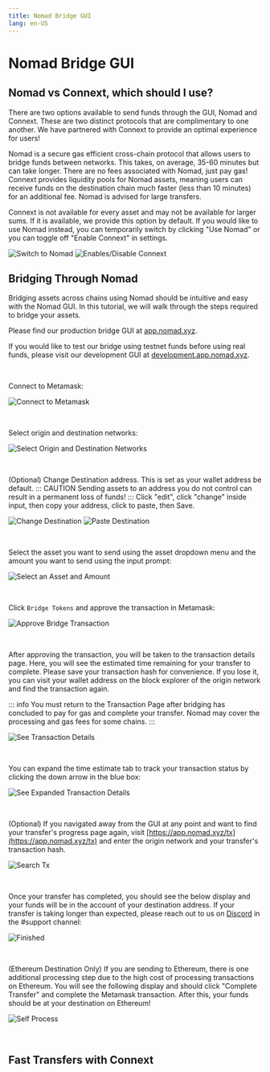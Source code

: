```yaml
---
title: Nomad Bridge GUI
lang: en-US
---
```


# Nomad Bridge GUI

## Nomad vs Connext, which should I use?

There are two options available to send funds through the GUI, Nomad and Connext. These are two distinct protocols that are complimentary to one another. We have partnered with Connext to provide an optimal experience for users!

Nomad is a secure gas efficient cross-chain protocol that allows users to bridge funds between networks. This takes, on average, 35-60 minutes but can take longer. There are no fees associated with Nomad, just pay gas! Connext provides liquidity pools for Nomad assets, meaning users can receive funds on the destination chain much faster (less than 10 minutes) for an additional fee. Nomad is advised for large transfers.

Connext is not available for every asset and may not be available for larger sums. If it is available, we provide this option by default. If you would like to use Nomad instead, you can temporarily switch by clicking "Use Nomad" or you can toggle off "Enable Connext" in settings.

![Switch to Nomad](../public/tutorials/bridge-gui/use-nomad.png)
![Enables/Disable Connext](../public/tutorials/bridge-gui/enable-connext.png)

## Bridging Through Nomad

Bridging assets across chains using Nomad should be intuitive and easy with the Nomad GUI. In this tutorial, we will walk through the steps required to bridge your assets.

Please find our production bridge GUI at [app.nomad.xyz](https://app.nomad.xyz/).

If you would like to test our bridge using testnet funds before using real funds, please visit our development GUI at [development.app.nomad.xyz](https://development.app.nomad.xyz/).

<br>

Connect to Metamask:

![Connect to Metamask](../public/tutorials/bridge-gui/connect-metamask.png)

<br>

Select origin and destination networks:

![Select Origin and Destination Networks](../public/tutorials/bridge-gui/choose-networks.png)

<br>

(Optional) Change Destination address. This is set as your wallet address be default. ::: CAUTION Sending assets to an address you do not control can result in a permanent loss of funds! ::: Click "edit", click "change" inside input, then copy your address, click to paste, then Save.

![Change Destination](../public/tutorials/bridge-gui/change-dest-1.png)
![Paste Destination](../public/tutorials/bridge-gui/change-dest-2.png)

<br>

Select the asset you want to send using the asset dropdown menu and the amount you want to send using the input prompt:

![Select an Asset and Amount](../public/tutorials/bridge-gui/select-asset-amount.png)

<br>

Click `Bridge Tokens` and approve the transaction in Metamask:

![Approve Bridge Transaction](../public/tutorials/bridge-gui/approve-send-tx.png)

<br>

After approving the transaction, you will be taken to the transaction details page. Here, you will see the estimated time remaining for your transfer to complete. Please save your transaction hash for convenience. If you lose it, you can visit your wallet address on the block explorer of the origin network and find the transaction again.

::: info
You must return to the Transaction Page after bridging has concluded to pay for gas and complete your transfer. Nomad may cover the processing and gas fees for some chains.
:::

![See Transaction Details](../public/tutorials/bridge-gui/tx-hash-page.png)

<br>

You can expand the time estimate tab to track your transaction status by clicking the down arrow in the blue box:

![See Expanded Transaction Details](../public/tutorials/bridge-gui/tx-hash-page-expanded.png)

<br>

(Optional) If you navigated away from the GUI at any point and want to find your transfer's progress page again, visit [https://app.nomad.xyz/tx](https://app.nomad.xyz/tx) and enter the origin network and your transfer's transaction hash.

![Search Tx](../public/tutorials/bridge-gui/search-tx.png)

<br>

Once your transfer has completed, you should see the below display and your funds will be in the account of your destination address. If your transfer is taking longer than expected, please reach out to us on [Discord](https://discord.gg/RurtmJApqm) in the #support channel:

![Finished](../public/tutorials/bridge-gui/tx-finished.png)

<br>

(Ethereum Destination Only) If you are sending to Ethereum, there is one additional processing step due to the high cost of processing transactions on Ethereum. You will see the following display and should click "Complete Transfer" and complete the Metamask transaction. After this, your funds should be at your destination on Ethereum!

![Self Process](../public/tutorials/bridge-gui/self-process.png)

<br>

## Fast Transfers with Connext


